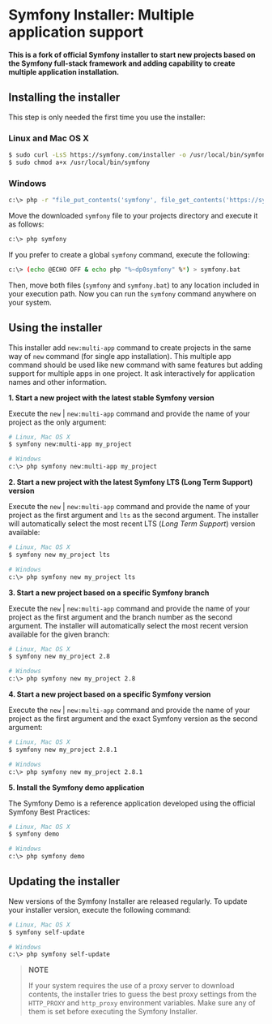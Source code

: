 Symfony Installer: Multiple application support
===============================================

**This is a fork of official Symfony installer to start new projects based on the Symfony
full-stack framework and adding capability to create multiple application installation.**

Installing the installer
------------------------

This step is only needed the first time you use the installer:

### Linux and Mac OS X

```bash
$ sudo curl -LsS https://symfony.com/installer -o /usr/local/bin/symfony
$ sudo chmod a+x /usr/local/bin/symfony
```

### Windows

```bash
c:\> php -r "file_put_contents('symfony', file_get_contents('https://symfony.com/installer'));"
```

Move the downloaded `symfony` file to your projects directory and execute
it as follows:

```bash
c:\> php symfony
```

If you prefer to create a global `symfony` command, execute the following:

```bash
c:\> (echo @ECHO OFF & echo php "%~dp0symfony" %*) > symfony.bat
```

Then, move both files (`symfony` and `symfony.bat`) to any location included
in your execution path. Now you can run the `symfony` command anywhere on your
system.

Using the installer
-------------------
This installer add `new:multi-app` command to create projects in the same way of `new` command 
(for single app installation). This multiple app command should be used like new command with same 
features but adding support for multiple apps in one project. It ask interactively for application 
names and other information.

**1. Start a new project with the latest stable Symfony version**

Execute the `new` | `new:multi-app` command and provide the name of your project as the only
argument:

```bash
# Linux, Mac OS X
$ symfony new:multi-app my_project

# Windows
c:\> php symfony new:multi-app my_project
```

**2. Start a new project with the latest Symfony LTS (Long Term Support) version**

Execute the `new` | `new:multi-app` command and provide the name of your project as the first
argument and `lts` as the second argument. The installer will automatically
select the most recent LTS (*Long Term Support*) version available:

```bash
# Linux, Mac OS X
$ symfony new my_project lts

# Windows
c:\> php symfony new my_project lts
```

**3. Start a new project based on a specific Symfony branch**

Execute the `new` | `new:multi-app` command and provide the name of your project as the first
argument and the branch number as the second argument. The installer will
automatically select the most recent version available for the given branch:

```bash
# Linux, Mac OS X
$ symfony new my_project 2.8

# Windows
c:\> php symfony new my_project 2.8
```

**4. Start a new project based on a specific Symfony version**

Execute the `new` | `new:multi-app` command and provide the name of your project as the first
argument and the exact Symfony version as the second argument:

```bash
# Linux, Mac OS X
$ symfony new my_project 2.8.1

# Windows
c:\> php symfony new my_project 2.8.1
```

**5. Install the Symfony demo application**

The Symfony Demo is a reference application developed using the official Symfony
Best Practices:

```bash
# Linux, Mac OS X
$ symfony demo

# Windows
c:\> php symfony demo
```

Updating the installer
----------------------

New versions of the Symfony Installer are released regularly. To update your
installer version, execute the following command:

```bash
# Linux, Mac OS X
$ symfony self-update

# Windows
c:\> php symfony self-update
```

> **NOTE**
>
> If your system requires the use of a proxy server to download contents, the
> installer tries to guess the best proxy settings from the `HTTP_PROXY` and
> `http_proxy` environment variables. Make sure any of them is set before
> executing the Symfony Installer.
